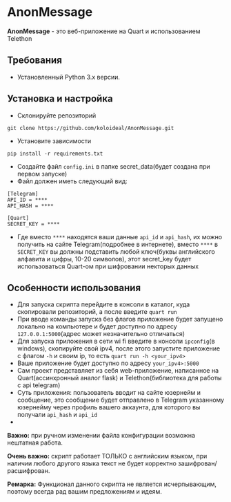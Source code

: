 # AnonMessage

**AnonMessage** - это веб-приложение на Quart и использованием Telethon

## Требования
- Установленный Python 3.x версии.

## Установка и настройка
- Склонируйте репозиторий
```
git clone https://github.com/koloideal/AnonMessage.git
```
- Установите зависимости
```
pip install -r requirements.txt
```
- Создайте файл `config.ini` в папке secret_data(будет создана при первом запуске)
- Файл должен иметь следующий вид:
```
[Telegram]
API_ID = ****
API_HASH = ****

[Quart]
SECRET_KEY = ****
```
- Где вместо `****` находятся ваши данные `api_id` и `api_hash`, их можно получить на сайте Telegram(подробнее в интернете), вместо `****` в `SECRET_KEY` вы должны подставить любой ключ(буквы английского алфавита и цифры, 10-20 символов), этот secret_key будет использоваться Quart-ом при шифровании некторых данных

## Особенности использования
- Для запуска скрипта перейдите в консоли в каталог, куда скопировали репозиторий, а после введите `quart run`
- При вводе команды запуска без флагов приложение будет запущено локально на компьютере и будет доступно по адресу `127.0.0.1:5000`(адрес может незначительно отличаться)
- Для запуска приложения в сети wi fi введите в консоли `ipconfig`(в windows), скопируйте свой ipv4, после этого запустите приложение с флагом `-h` и своим ip, то есть `quart run -h <your_ipv4>`
- Ваше приложение будет доступно по адресу `your_ipv4>:5000` 
- Сам проект представляет из себя web-приложение, написанное на Quart(ассинхронный аналог flask) и Telethon(библиотека для работы с api telegram)
- Суть приложения: пользователь вводит на сайте юзернейм и сообщение, это сообщение будет отправлено в Telegram указанному юзернейму через профиль вашего аккаунта, для которого вы получали `api_hash` и `api_id`
- 
  
**Важно:** при ручном изменении файла конфигурации возможна нештатная работа.

**Очень важно:** скрипт работает ТОЛЬКО с английским языком, при наличии любого другого языка текст не будет корректно зашифрован/расшифрован.


**Ремарка:** Функционал данного скрипта не является исчерпывающим, поэтому всегда рад вашим предложениям и идеям.

